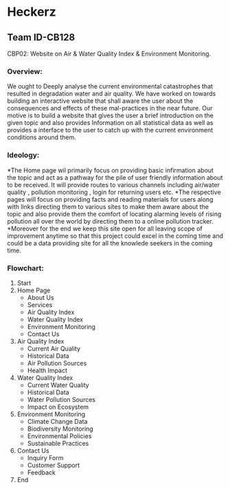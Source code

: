 # Heckerz
## Team ID-CB128
CBP02: Website on Air & Water Quality Index & Environment Monitoring. 

### Overview:
We ought to Deeply analyse the current environmental catastrophes that resulted in degradation water and air quality. We have worked on towards building an interactive website that shall aware the user about the consequences and effects of these mal-practices in the near future. Our motive is to build a website that gives the user a brief introduction on the given topic and also provides Information on all statistical data as well as provides a interface to the user to catch up with the current environment conditions around them.

### Ideology:
*The Home page wil primarily focus on providing basic infirmation about the topic and act as a pathway for the pile of user friendly information about to be received.
It will provide routes to various channels including air/water quality , pollution monitoring , login for returning users etc.
*The respective pages will focus on providing facts and reading materials for users along with links directing them to various sites to make them aware about the topic and also provide them the comfort of locating alarming levels of rising pollution all over the world by directing them to a online pollution tracker.
*Moreover for the end we keep this site open for all leaving scope of improvement anytime so that this project could excel in the coming time and could be a data providing site for all the knowlede seekers in the coming time.

### Flowchart:
1. Start
2. Home Page
   - About Us
   - Services
   - Air Quality Index
   - Water Quality Index
   - Environment Monitoring
   - Contact Us
3. Air Quality Index
   - Current Air Quality
   - Historical Data
   - Air Pollution Sources
   - Health Impact
4. Water Quality Index
   - Current Water Quality
   - Historical Data
   - Water Pollution Sources
   - Impact on Ecosystem
5. Environment Monitoring
   - Climate Change Data
   - Biodiversity Monitoring
   - Environmental Policies
   - Sustainable Practices
6. Contact Us
   - Inquiry Form
   - Customer Support
   - Feedback
7. End
